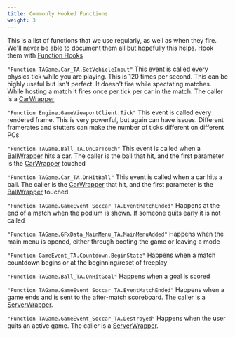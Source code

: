 ```yaml
---
title: Commonly Hooked Functions
weight: 3
---
```


This is a list of functions that we use regularly, as well as when they fire. We'll never be able to document them all but hopefully this helps. Hook them with [Function Hooks](/functions/using_function_hooks/)

`"Function TAGame.Car_TA.SetVehicleInput"` This event is called every physics tick while you are playing. This is 120 times per second. This can be highly useful but isn't perfect. It doesn't fire while spectating matches. While hosting a match it fires once per tick per car in the match. The caller is a [CarWrapper](/bakkesmod_api/Classes/Wrappers/GameObject/CarWrapper/)

`"Function Engine.GameViewportClient.Tick"` This event is called every rendered frame. This is very powerful, but again can have issues. Different framerates and stutters can make the number of ticks different on different PCs

`"Function TAGame.Ball_TA.OnCarTouch"` This event is called when a [BallWrapper](/bakkesmod_api/Classes/Wrappers/GameObject/CarWrapper/) hits a car. The caller is the ball that hit, and the first parameter is the [CarWrapper](/bakkesmod_api/Classes/Wrappers/GameObject/CarWrapper/) touched

`"Function TAGame.Car_TA.OnHitBall"` This event is called when a car hits a ball. The caller is the [CarWrapper](/bakkesmod_api/Classes/Wrappers/GameObject/CarWrapper/) that hit, and the first parameter is the [BallWrapper](/bakkesmod_api/Classes/Wrappers/GameObject/CarWrapper/) touched

`"Function TAGame.GameEvent_Soccar_TA.EventMatchEnded"` Happens at the end of a match when the podium is shown. If someone quits early it is not called

`"Function TAGame.GFxData_MainMenu_TA.MainMenuAdded"` Happens when the main menu is opened, either through booting the game or leaving a mode

`"Function GameEvent_TA.Countdown.BeginState"` Happens when a match countdown begins or at the beginning/reset of freeplay

`"Function TAGame.Ball_TA.OnHitGoal"` Happens when a goal is scored

`"Function TAGame.GameEvent_Soccar_TA.EventMatchEnded"` Happens when a game ends and is sent to the after-match scoreboard. The caller is a [ServerWrapper](/bakkesmod_api/Classes/Wrappers/GameEvent/ServerWrapper/).

`"Function TAGame.GameEvent_Soccar_TA.Destroyed"` Happens when the user quits an active game. The caller is a [ServerWrapper](/bakkesmod_api/Classes/Wrappers/GameEvent/ServerWrapper/).
